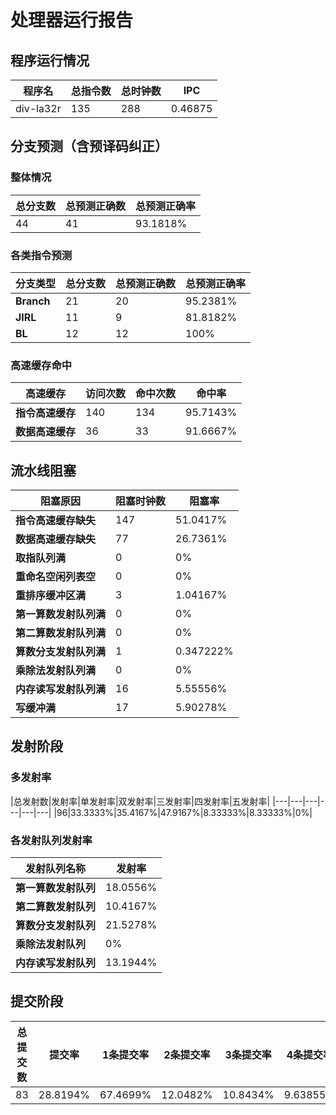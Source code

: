 # 处理器运行报告
## 程序运行情况
|程序名|总指令数|总时钟数|IPC|
|---|---|---|---|
|div-la32r|135|288|0.46875|

## 分支预测（含预译码纠正）
### 整体情况
|总分支数|总预测正确数|总预测正确率|
|---|---|---|
|44|41|93.1818%|

### 各类指令预测
|分支类型|总分支数|总预测正确数|总预测正确率|
|---|---|---|---|
|**Branch**| 21 | 20 | 95.2381%|
|**JIRL**| 11 | 9 | 81.8182%|
|**BL**| 12 | 12 | 100%|

### 高速缓存命中
|高速缓存|访问次数|命中次数|命中率|
|---|---|---|---|
|**指令高速缓存**| 140 | 134 | 95.7143%|
|**数据高速缓存**| 36 | 33 | 91.6667%|
## 流水线阻塞
|阻塞原因|阻塞时钟数|阻塞率|
|---|---|---|
|**指令高速缓存缺失**| 147 | 51.0417%|
|**数据高速缓存缺失**| 77 | 26.7361%|
|**取指队列满**| 0 | 0%|
|**重命名空闲列表空**|0 | 0%|
|**重排序缓冲区满**|3 | 1.04167%|
|**第一算数发射队列满**|0 | 0%|
|**第二算数发射队列满**|0 | 0%|
|**算数分支发射队列满**|1 | 0.347222%|
|**乘除法发射队列满**|0 | 0%|
|**内存读写发射队列满**|16 | 5.55556%|
|**写缓冲满**|17 | 5.90278%|

## 发射阶段
### 多发射率
|总发射数|发射率|单发射率|双发射率|三发射率|四发射率|五发射率|
|---|---|---|---|---|---|
|96|33.3333%|35.4167%|47.9167%|8.33333%|8.33333%|0%|

### 各发射队列发射率
|发射队列名称|发射率|
|---|---|
|**第一算数发射队列**|18.0556%|
|**第二算数发射队列**|10.4167%|
|**算数分支发射队列**|21.5278%|
|**乘除法发射队列**|0%|
|**内存读写发射队列**|13.1944%|

## 提交阶段
|总提交数|提交率|1条提交率|2条提交率|3条提交率|4条提交率|
|---|---|---|---|---|---|
|83|28.8194%|67.4699%|12.0482%|10.8434%|9.63855%|
